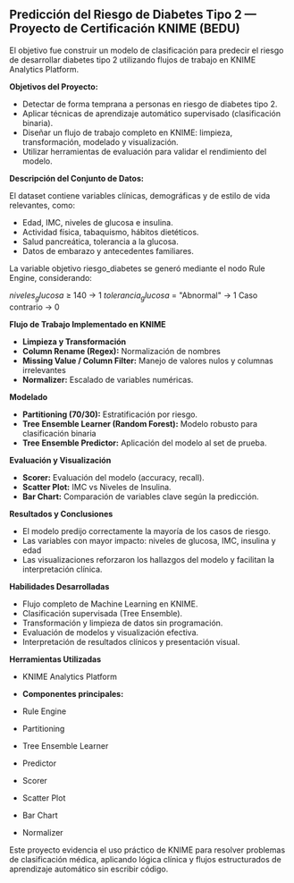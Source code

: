 ## Predicción del Riesgo de Diabetes Tipo 2 — Proyecto de Certificación KNIME (BEDU)

El objetivo fue construir un modelo de clasificación para predecir el riesgo de desarrollar diabetes tipo 2 utilizando flujos de trabajo en KNIME Analytics Platform.

**Objetivos del Proyecto:**

* Detectar de forma temprana a personas en riesgo de diabetes tipo 2.
* Aplicar técnicas de aprendizaje automático supervisado (clasificación binaria).
* Diseñar un flujo de trabajo completo en KNIME: limpieza, transformación, modelado y visualización.
* Utilizar herramientas de evaluación para validar el rendimiento del modelo.

**Descripción del Conjunto de Datos:**

El dataset contiene variables clínicas, demográficas y de estilo de vida relevantes, como:

* Edad, IMC, niveles de glucosa e insulina.
* Actividad física, tabaquismo, hábitos dietéticos.
* Salud pancreática, tolerancia a la glucosa.
* Datos de embarazo y antecedentes familiares.

La variable objetivo riesgo_diabetes se generó mediante el nodo Rule Engine, considerando:

$niveles_glucosa$ ≥ 140 → 1
$tolerancia_glucosa$ = "Abnormal" → 1
Caso contrario → 0

**Flujo de Trabajo Implementado en KNIME**
* **Limpieza y Transformación**
* **Column Rename (Regex):** Normalización de nombres
*  **Missing Value / Column Filter:** Manejo de valores nulos y columnas irrelevantes
*  **Normalizer:** Escalado de variables numéricas.

**Modelado**

* **Partitioning (70/30):** Estratificación por riesgo.
* **Tree Ensemble Learner (Random Forest):** Modelo robusto para clasificación binaria
* **Tree Ensemble Predictor:** Aplicación del modelo al set de prueba.

**Evaluación y Visualización**

* **Scorer:** Evaluación del modelo (accuracy, recall).
* **Scatter Plot:** IMC vs Niveles de Insulina.
* **Bar Chart:** Comparación de variables clave según la predicción.

**Resultados y Conclusiones**

* El modelo predijo correctamente la mayoría de los casos de riesgo.
* Las variables con mayor impacto: niveles de glucosa, IMC, insulina y edad
* Las visualizaciones reforzaron los hallazgos del modelo y facilitan la interpretación clínica.

**Habilidades Desarrolladas**

* Flujo completo de Machine Learning en KNIME.
* Clasificación supervisada (Tree Ensemble).
* Transformación y limpieza de datos sin programación.
* Evaluación de modelos y visualización efectiva.
* Interpretación de resultados clínicos y presentación visual.

**Herramientas Utilizadas**

* KNIME Analytics Platform

* **Componentes principales:**
* Rule Engine
* Partitioning
* Tree Ensemble Learner
* Predictor
* Scorer
* Scatter Plot
* Bar Chart
* Normalizer

Este proyecto evidencia el uso práctico de KNIME para resolver problemas de clasificación médica, aplicando lógica clínica y flujos estructurados de aprendizaje automático sin escribir código.

